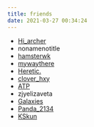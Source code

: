 ```yaml
---
title: friends
date: 2021-03-27 00:34:24
---
```

- [Hi_archer](https://hiarcher.top/)
- nonamenotitle
- [hamsterwk](https://hamsterwk.github.io/)
- [mywaythere](http://mywaythere.lofter.com/)
- [Heretic.](http://blog.csdn.net/ep1c_heret1c/)
- [clover_hxy](http://blog.csdn.net/clover_hxy/)
- [ATP](https://www.cnblogs.com/FromATP/)
- zjyelizaveta
- [Galaxies](http://www.cnblogs.com/galaxies)
- [Panda_2134](https://panda2134.github.io/)
- [KSkun](https://ksmeow.moe/)
